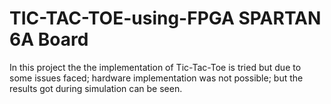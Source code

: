 # TIC-TAC-TOE-using-FPGA SPARTAN 6A Board

In this project the the implementation of Tic-Tac-Toe is tried but due to some issues faced; hardware implementation was not possible; but the results got during simulation can be seen.
